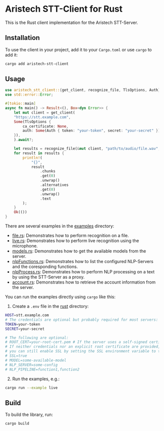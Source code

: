 # Aristech STT-Client for Rust

This is the Rust client implementation for the Aristech STT-Server.

## Installation

To use the client in your project, add it to your `Cargo.toml` or use `cargo` to add it:

```sh
cargo add aristech-stt-client
```

## Usage

```rust
use aristech_stt_client::{get_client, recognize_file, TlsOptions, Auth};
use std::error::Error;

#[tokio::main]
async fn main() -> Result<(), Box<dyn Error>> {
    let mut client = get_client(
    "https://stt.example.com",
    Some(TlsOptions {
        ca_certificate: None,
        auth: Some(Auth { token: "your-token", secret: "your-secret" }),
    }),
    ).await?;

    let results = recognize_file(&mut client, "path/to/audio/file.wav", None).await?;
    for result in results {
        println!(
            "{}",
            result
                .chunks
                .get(0)
                .unwrap()
                .alternatives
                .get(0)
                .unwrap()
                .text
        );
    }
    Ok(())
}
```

There are several examples in the [examples](https://github.com/aristech-de/stt-clients/blob/main/rust/examples/) directory:

- [file.rs](https://github.com/aristech-de/stt-clients/blob/main/rust/examples/file.rs): Demonstrates how to perform recognition on a file.
- [live.rs](https://github.com/aristech-de/stt-clients/blob/main/rust/examples/live.rs): Demonstrates how to perform live recognition using the microphone.
- [models.rs](https://github.com/aristech-de/stt-clients/blob/main/rust/examples/models.rs): Demonstrates how to get the available models from the server.
- [nlpFunctions.rs](https://github.com/aristech-de/stt-clients/blob/main/rust/examples/nlpFunctions.rs): Demonstrates how to list the configured NLP-Servers and the coresponding functions.
- [nlpProcess.rs](https://github.com/aristech-de/stt-clients/blob/main/rust/examples/nlpProcess.rs): Demonstrates how to perform NLP processing on a text by using the STT-Server as a proxy.
- [account.rs](https://github.com/aristech-de/stt-clients/blob/main/rust/examples/account.rs): Demonstrates how to retrieve the account information from the server.

You can run the examples directly using `cargo` like this:

1. Create a `.env` file in the [rust](.) directory:

```sh
HOST=stt.example.com
# The credentials are optional but probably required for most servers:
TOKEN=your-token
SECRET=your-secret

# The following are optional:
# ROOT_CERT=your-root-cert.pem # If the server uses a self-signed certificate
# If neither credentials nor an explicit root certificate are provided,
# you can still enable SSL by setting the SSL environment variable to true:
# SSL=true
# MODEL=some-available-model
# NLP_SERVER=some-config
# NLP_PIPELINE=function1,function2
```

2. Run the examples, e.g.:

```sh
cargo run --example live
```

## Build

To build the library, run:

```bash
cargo build
```